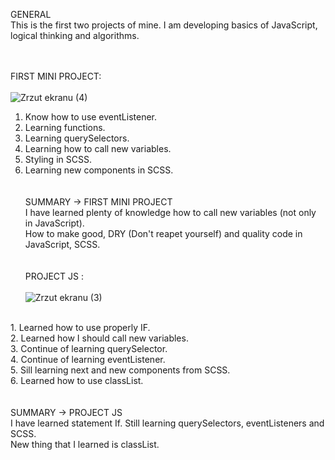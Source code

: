 GENERAL
<br>
This is the first two projects of mine. I am developing basics of JavaScript, logical thinking and algorithms.
<br><br><br>

FIRST MINI PROJECT: <br><br>
![Zrzut ekranu (4)](https://user-images.githubusercontent.com/99299154/194084320-22a6b868-3307-4ccc-9432-91debd4fc9ed.png)
1. Know how to use eventListener. <br>
2. Learning functions. <br>
3. Learning querySelectors. <br>
4. Learning how to call new variables. <br>
5. Styling in SCSS. <br>
6. Learning new components in SCSS. <br>
<br><br>
SUMMARY -> FIRST MINI PROJECT <br>
I have learned plenty of knowledge how to call new variables (not only in JavaScript). <br>
How to make good, DRY (Don't reapet yourself) and quality code in JavaScript, SCSS. <br>
<br><br>
PROJECT JS : <br><br>
![Zrzut ekranu (3)](https://user-images.githubusercontent.com/99299154/194083826-edfaff21-ffb6-41e6-a8d8-b698022742af.png)
<br>
1. Learned how to use properly IF. <br>
2. Learned how I should call new variables. <br>
3. Continue of learning querySelector. <br>
4. Continue of learning eventListener. <br>
5. Sill learning next and new components from SCSS. <br>
6. Learned how to use classList. <br>
<br><br>
SUMMARY -> PROJECT JS <br>
I have learned statement If. Still learning querySelectors, eventListeners and SCSS. <br>
New thing that I learned is classList. <br>
<br><br>
